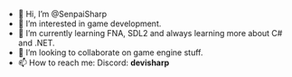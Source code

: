 - 👋 Hi, I’m @SenpaiSharp
- 👀 I’m interested in game development.
- 🌱 I’m currently learning FNA, SDL2 and always learning more about C# and .NET.
- 💞️ I’m looking to collaborate on game engine stuff.
- 📫 How to reach me: Discord: **devisharp**

<!---
SenpaiSharp/SenpaiSharp is a ✨ special ✨ repository because its `README.md` (this file) appears on your GitHub profile.
You can click the Preview link to take a look at your changes.
--->
